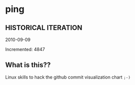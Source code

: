# ping

## HISTORICAL ITERATION
2010-09-09

Incremented: 4847

## What is this?? 
Linux skills to hack the github commit visualization chart `;-)`
